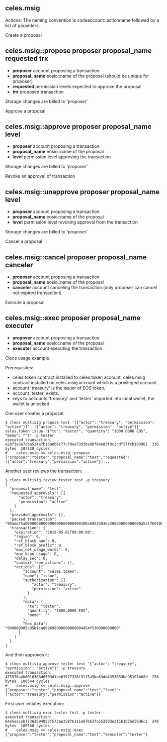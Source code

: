 celes.msig
--------

Actions:
The naming convention is codeaccount::actionname followed by a list of paramters.

Create a proposal
## celes.msig::propose    proposer proposal_name requested trx
   - **proposer** account proposing a transaction
   - **proposal_name** eosio::name  of the proposal (should be unique for proposer)
   - **requested** permission levels expected to approve the proposal
   - **trx** proposed transaction

   Storage changes are billed to 'proposer'

Approve a proposal
## celes.msig::approve    proposer proposal_name level
   - **proposer** account proposing a transaction
   - **proposal_name** eosio::name  of the proposal
   - **level** permission level approving the transaction

   Storage changes are billed to 'proposer'

Revoke an approval of transaction
## celes.msig::unapprove    proposer proposal_name level
   - **proposer** account proposing a transaction
   - **proposal_name** eosio::name  of the proposal
   - **level** permission level revoking approval from the transaction

   Storage changes are billed to 'proposer'

Cancel a proposal
## celes.msig::cancel    proposer proposal_name canceler
   - **proposer** account proposing a transaction
   - **proposal_name** eosio::name  of the proposal
   - **canceler** account canceling the transaction (only proposer can cancel not expired transaction)

Execute a proposal
## celes.msig::exec    proposer proposal_name executer
   - **proposer** account proposing a transaction
   - **proposal_name** eosio::name  of the proposal
   - **executer** account executing the transaction


Cleos usage example.

Prerequisites:
   - celes.token contract installed to celes.token account, celes.msig contract installed on celes.msig account which is a privileged account.
   - account 'treasury' is the issuer of EOS token.
   - account 'tester' exists.
   - keys to accounts 'treasury' and 'tester' imported into local wallet, the wallet is unlocked.

One user creates a proposal:
````
$ cleos multisig propose test '[{"actor": "treasury", "permission": "active"}]' '[{"actor": "treasury", "permission": "active"}]' celes.token issue '{"to": "tester", "quantity": "1000.0000 EOS", "memo": ""}' -p tester
executed transaction: e26f3a3a7cba524a7b15a0b6c77c7daa73d3ba9bf84e83f9c2cdf27fcb183d61  336 bytes  107520 cycles
#    celes.msig <= celes.msig::propose          {"proposer":"tester","proposal_name":"test","requested":[{"actor":"treasury","permission":"active"}]...
````

Another user reviews the transaction:
````
$ cleos multisig review tester test -p treasury
{
  "proposal_name": "test",
  "requested_approvals": [{
      "actor": "treasury",
      "permission": "active"
    }
  ],
  "provided_approvals": [],
  "packed_transaction": "00aee75a0000000000000000000000000100a6823403ea30550000000000a5317601000000fe6a6cd4cd00000000a8ed323219000000005c95b1ca809698000000000004454f530000000000",
  "transaction": {
    "expiration": "2018-05-01T00:00:00",
    "region": 0,
    "ref_block_num": 0,
    "ref_block_prefix": 0,
    "max_net_usage_words": 0,
    "max_kcpu_usage": 0,
    "delay_sec": 0,
    "context_free_actions": [],
    "actions": [{
        "account": "celes.token",
        "name": "issue",
        "authorization": [{
            "actor": "treasury",
            "permission": "active"
          }
        ],
        "data": {
          "to": "tester",
          "quantity": "1000.0000 EOS",
          "memo": ""
        },
        "hex_data": "000000005c95b1ca809698000000000004454f530000000000"
      }
    ]
  }
}
````

And then approves it:
````
$ cleos multisig approve tester test '{"actor": "treasury", "permission": "active"}' -p treasury
executed transaction: 475970a4b0016368d0503d1ce01577376f91f5a5ba63dd4353683bd95101b88d  256 bytes  108544 cycles
#    celes.msig <= celes.msig::approve          {"proposer":"tester","proposal_name":"test","level":{"actor":"treasury","permission":"active"}}
````

First user initiates execution:
````
$ cleos multisig exec tester test -p tester
executed transaction: 64e5eaceb77362694055f572ae35876111e87b637a55250de315b1b55e56d6c2  248 bytes  109568 cycles
#    celes.msig <= celes.msig::exec             {"proposer":"tester","proposal_name":"test","executer":"tester"}
````

